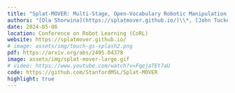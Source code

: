 ```yaml
---
title: "Splat-MOVER: Multi-Stage, Open-Vocabulary Robotic Manipulation via Editable Gaussian Splatting"
authors: "[Ola Shorwina](https://splatmover.github.io/)\\*, [John Tucker](https://scholar.google.com/citations?user=D1OiGH8AAAAJ&hl=en)\\*, [Aliyah Smith](https://splatmover.github.io/), [Aiden Swann](https://aidenswann.com/), [Timothy Chen,](https://scholar.google.com/citations?hl=en&user=u9ZQdTwAAAAJ) [Roya Firoozi](https://scholar.google.com/citations?hl=en&user=ZfxUwNEAAAAJ), [Monroe Kennedy III](https://monroekennedy3.com/), and [Mac Schwager](https://web.stanford.edu/~schwager/)"
date: 2024-05-06
location: Conference on Robot Learning (CoRL)
website: https://splatmover.github.io/
# image: assets/img/touch-gs-splash2.png
pdf: https://arxiv.org/abs/2405.04378
image: assets/img/splat-mover-large.gif
# video: https://www.youtube.com/watch?v=FqejaTEt7aU
code: https://github.com/StanfordMSL/Splat-MOVER
highlight: true
---
```



